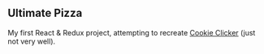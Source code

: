 ## Ultimate Pizza

My first React & Redux project, attempting to recreate [Cookie Clicker](http://orteil.dashnet.org/cookieclicker/) (just not very well).